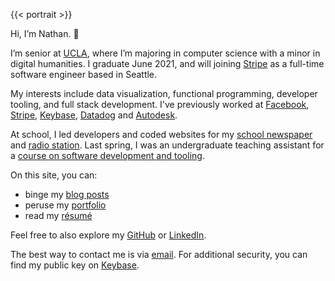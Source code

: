 ---
---

{{< portrait >}}

Hi, I’m Nathan. 👋

I’m senior at [UCLA](http://www.ucla.edu), where I’m majoring in computer science with a minor in digital humanities. I graduate June 2021, and will joining [Stripe](https://stripe.com) as a full-time software engineer based in Seattle.

My interests include data visualization, functional programming, developer tooling, and full stack development. I've previously worked at [Facebook](https://www.facebook.com), [Stripe](https://stripe.com), [Keybase](https://keybase.io), [Datadog](https://www.datadoghq.com) and [Autodesk](https://www.autodesk.com).

At school, I led developers and coded websites for my [school newspaper](https://dailybruin.com/) and [radio station](https://uclaradio.com/). Last spring, I was an undergraduate teaching assistant for a [course on software development and tooling](http://web.cs.ucla.edu/classes/spring20/cs97-1/index.html).

On this site, you can:

- binge my [blog posts](/posts)
- peruse my [portfolio](/portfolio)
- read my [résumé](/resume)

Feel free to also explore my [GitHub](https://github.com/nathunsmitty) or [LinkedIn](https://www.linkedin.com/in/nathanmatthewsmith/).

The best way to contact me is via [email](mailto:nathan.smith@ucla.edu). For additional security, you can find my public key on [Keybase](https://keybase.io/nathunsmitty).
